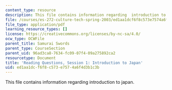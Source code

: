 ```yaml
---
content_type: resource
description: This file contains information regarding  introduction to japan.
file: /courses/es-272-culture-tech-spring-2003/ed1aa1dcf6f8c573e7574a6f4d3b1c3b_MITES_272S03_q01.pdf
file_type: application/pdf
learning_resource_types: []
license: https://creativecommons.org/licenses/by-nc-sa/4.0/
ocw_type: OCWFile
parent_title: Samurai Swords
parent_type: CourseSection
parent_uid: 96ad3ca8-7634-fc09-07f4-09a275892ca2
resourcetype: Document
title: 'Reading Questions, Session 1: Introduction to Japan'
uid: ed1aa1dc-f6f8-c573-e757-4a6f4d3b1c3b
---
```

This file contains information regarding  introduction to japan.